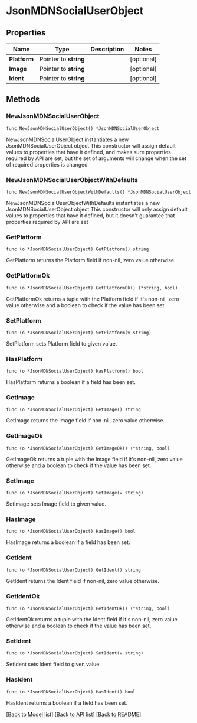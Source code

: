 # JsonMDNSocialUserObject

## Properties

Name | Type | Description | Notes
------------ | ------------- | ------------- | -------------
**Platform** | Pointer to **string** |  | [optional] 
**Image** | Pointer to **string** |  | [optional] 
**Ident** | Pointer to **string** |  | [optional] 

## Methods

### NewJsonMDNSocialUserObject

`func NewJsonMDNSocialUserObject() *JsonMDNSocialUserObject`

NewJsonMDNSocialUserObject instantiates a new JsonMDNSocialUserObject object
This constructor will assign default values to properties that have it defined,
and makes sure properties required by API are set, but the set of arguments
will change when the set of required properties is changed

### NewJsonMDNSocialUserObjectWithDefaults

`func NewJsonMDNSocialUserObjectWithDefaults() *JsonMDNSocialUserObject`

NewJsonMDNSocialUserObjectWithDefaults instantiates a new JsonMDNSocialUserObject object
This constructor will only assign default values to properties that have it defined,
but it doesn't guarantee that properties required by API are set

### GetPlatform

`func (o *JsonMDNSocialUserObject) GetPlatform() string`

GetPlatform returns the Platform field if non-nil, zero value otherwise.

### GetPlatformOk

`func (o *JsonMDNSocialUserObject) GetPlatformOk() (*string, bool)`

GetPlatformOk returns a tuple with the Platform field if it's non-nil, zero value otherwise
and a boolean to check if the value has been set.

### SetPlatform

`func (o *JsonMDNSocialUserObject) SetPlatform(v string)`

SetPlatform sets Platform field to given value.

### HasPlatform

`func (o *JsonMDNSocialUserObject) HasPlatform() bool`

HasPlatform returns a boolean if a field has been set.

### GetImage

`func (o *JsonMDNSocialUserObject) GetImage() string`

GetImage returns the Image field if non-nil, zero value otherwise.

### GetImageOk

`func (o *JsonMDNSocialUserObject) GetImageOk() (*string, bool)`

GetImageOk returns a tuple with the Image field if it's non-nil, zero value otherwise
and a boolean to check if the value has been set.

### SetImage

`func (o *JsonMDNSocialUserObject) SetImage(v string)`

SetImage sets Image field to given value.

### HasImage

`func (o *JsonMDNSocialUserObject) HasImage() bool`

HasImage returns a boolean if a field has been set.

### GetIdent

`func (o *JsonMDNSocialUserObject) GetIdent() string`

GetIdent returns the Ident field if non-nil, zero value otherwise.

### GetIdentOk

`func (o *JsonMDNSocialUserObject) GetIdentOk() (*string, bool)`

GetIdentOk returns a tuple with the Ident field if it's non-nil, zero value otherwise
and a boolean to check if the value has been set.

### SetIdent

`func (o *JsonMDNSocialUserObject) SetIdent(v string)`

SetIdent sets Ident field to given value.

### HasIdent

`func (o *JsonMDNSocialUserObject) HasIdent() bool`

HasIdent returns a boolean if a field has been set.


[[Back to Model list]](../README.md#documentation-for-models) [[Back to API list]](../README.md#documentation-for-api-endpoints) [[Back to README]](../README.md)


